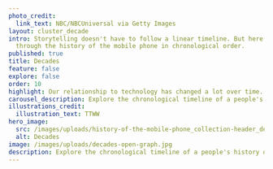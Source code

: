 ```yaml
---
photo_credit:
  link_text: NBC/NBCUniversal via Getty Images
layout: cluster_decade
intro: Storytelling doesn't have to follow a linear timeline. But here's a walk
  through the history of the mobile phone in chronological order.
published: true
title: Decades
feature: false
explore: false
order: 10
highlight: Our relationship to technology has changed a lot over time.
carousel_description: Explore the chronological timeline of a people's history of tech.
illustrations_credit:
  illustration_text: TTWW
hero_image:
  src: /images/uploads/history-of-the-mobile-phone_collection-header_decades-600.png
  alt: Decades
image: /images/uploads/decades-open-graph.jpg
description: Explore the chronological timeline of a people's history of tech.
---
```

